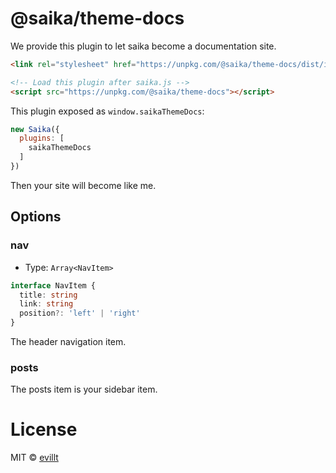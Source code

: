 # @saika/theme-docs

We provide this plugin to let saika become a documentation site.

```html
<link rel="stylesheet" href="https://unpkg.com/@saika/theme-docs/dist/index.css">

<!-- Load this plugin after saika.js -->
<script src="https://unpkg.com/@saika/theme-docs"></script>
```

This plugin exposed as `window.saikaThemeDocs`:

```js
new Saika({
  plugins: [
    saikaThemeDocs
  ]
})
```

Then your site will become like me.

## Options

### nav

- Type: `Array<NavItem>`

```ts
interface NavItem {
  title: string
  link: string
  position?: 'left' | 'right'
}
```

The header navigation item.

### posts

The posts item is your sidebar item.

# License

MIT © [evillt](https://github.com/evillt)
